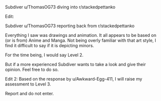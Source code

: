 Subdiver u/ThomasOG73 diving into r/stackedpettanko

Edit:

Subdiver u/ThomasOG73 reporting back from r/stackedpettanko

Everything I saw was drawings and animation. It all appears to be based on (or is from) Anime and Manga. Not being overly familiar with that art style, I find it difficult to say if it is depicting minors. 

For the time being, I would say Level 2. 

But if a more experienced Subdiver wants to take a look and give their opinion. Feel free to do so.

Edit 2:
Based on the response by u/Awkward-Egg-411, I will raise my assessment to Level 3. 

Report and do not enter.
